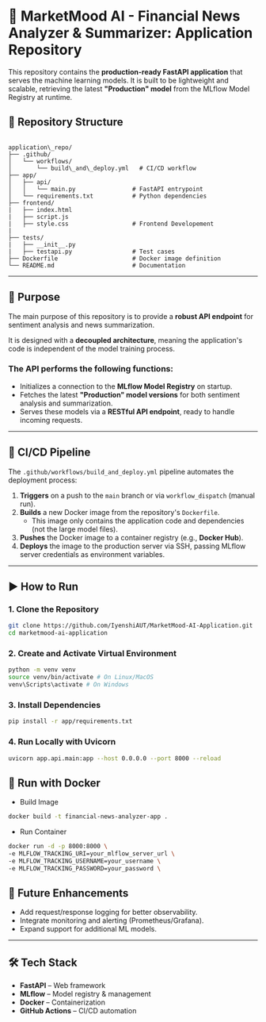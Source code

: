 # 🚀 MarketMood AI - Financial News Analyzer &  Summarizer: Application Repository

This repository contains the **production-ready FastAPI application** that serves the machine learning models. It is built to be lightweight and scalable, retrieving the latest **"Production" model** from the MLflow Model Registry at runtime.


## 📁 Repository Structure
```

application\_repo/
├── .github/
│   └── workflows/
│       └── build\_and\_deploy.yml   # CI/CD workflow
├── app/
│   ├── api/
│   │   └── main.py                # FastAPI entrypoint
│   └── requirements.txt           # Python dependencies
├── frontend/
|   ├── index.html
|   ├── script.js
|   ├── style.css                  # Frontend Developement
| 
├── tests/
|   ├── __init__.py
|   ├── testapi.py                 # Test cases
├── Dockerfile                     # Docker image definition
└── README.md                      # Documentation

```

---

## 🎯 Purpose
The main purpose of this repository is to provide a **robust API endpoint** for sentiment analysis and news summarization. 

It is designed with a **decoupled architecture**, meaning the application's code is independent of the model training process.

### The API performs the following functions:
- Initializes a connection to the **MLflow Model Registry** on startup.
- Fetches the latest **"Production" model versions** for both sentiment analysis and summarization.
- Serves these models via a **RESTful API endpoint**, ready to handle incoming requests.

---

## 🚀 CI/CD Pipeline
The `.github/workflows/build_and_deploy.yml` pipeline automates the deployment process:

1. **Triggers** on a push to the `main` branch or via `workflow_dispatch` (manual run).
2. **Builds** a new Docker image from the repository's `Dockerfile`.  
   - This image only contains the application code and dependencies (not the large model files).
3. **Pushes** the Docker image to a container registry (e.g., **Docker Hub**).
4. **Deploys** the image to the production server via SSH, passing MLflow server credentials as environment variables.
---
## ▶️ How to Run

### 1. Clone the Repository
```bash
git clone https://github.com/IyenshiAUT/MarketMood-AI-Application.git
cd marketmood-ai-application
```
### 2. Create and Activate Virtual Environment
```bash
python -m venv venv
source venv/bin/activate # On Linux/MacOS
venv\Scripts\activate # On Windows
```
### 3. Install Dependencies
```bash
pip install -r app/requirements.txt
```
### 4. Run Locally with Uvicorn
```bash
uvicorn app.api.main:app --host 0.0.0.0 --port 8000 --reload
```
## 🐳 Run with Docker
- Build Image
```bash
docker build -t financial-news-analyzer-app .
```
- Run Container
```bash
docker run -d -p 8000:8000 \
-e MLFLOW_TRACKING_URI=your_mlflow_server_url \
-e MLFLOW_TRACKING_USERNAME=your_username \
-e MLFLOW_TRACKING_PASSWORD=your_password \
```

## 📌 Future Enhancements
- Add request/response logging for better observability.
- Integrate monitoring and alerting (Prometheus/Grafana).
- Expand support for additional ML models.

---

## 🛠️ Tech Stack
- **FastAPI** – Web framework
- **MLflow** – Model registry & management
- **Docker** – Containerization
- **GitHub Actions** – CI/CD automation
